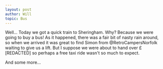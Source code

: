 ```yaml
---
layout: post
author: Will
topic: Bus
---
```

Well...  Today we got a quick train to Sheringham.  Why?  Because we were going
to buy a bus!  As it happened, there was a fair bit of nasty rain around, so when
we arrived it was great to find Simon from @RetroCampersNorfolk waiting to give
us a lift.  But I suppose we were about to hand over £[REDACTED] so perhaps a
free taxi ride wasn't so much to expect.

And some more...
